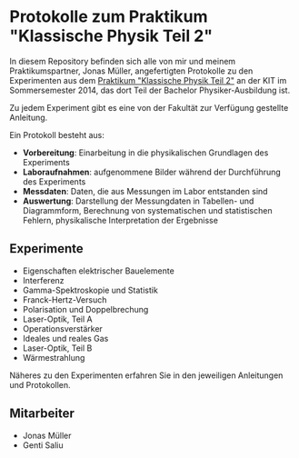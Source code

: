 # Protokolle zum Praktikum "Klassische Physik Teil 2"
In diesem Repository befinden sich alle von mir und meinem Praktikumspartner, Jonas Müller, angefertigten Protokolle zu den Experimenten aus dem [Praktikum "Klassische Physik Teil 2"](http://www-ekp.physik.uni-karlsruhe.de/~simonis/praktikum/p2/p2-index.html) an der KIT im Sommersemester 2014, das dort Teil der Bachelor Physiker-Ausbildung ist.

Zu jedem Experiment gibt es eine von der Fakultät zur Verfügung gestellte Anleitung.

Ein Protokoll besteht aus:
- **Vorbereitung**: Einarbeitung in die physikalischen Grundlagen des Experiments
- **Laboraufnahmen**: aufgenommene Bilder während der Durchführung des Experiments
- **Messdaten**: Daten, die aus Messungen im Labor entstanden sind
- **Auswertung**: Darstellung der Messungdaten in Tabellen- und Diagrammform, Berechnung von systematischen und statistischen Fehlern, physikalische Interpretation der Ergebnisse

## Experimente

- Eigenschaften elektrischer Bauelemente
- Interferenz
- Gamma-Spektroskopie und Statistik
- Franck-Hertz-Versuch
- Polarisation und Doppelbrechung
- Laser-Optik, Teil A
- Operationsverstärker
- Ideales und reales Gas
- Laser-Optik, Teil B
- Wärmestrahlung

Näheres zu den Experimenten erfahren Sie in den jeweiligen Anleitungen und Protokollen.

## Mitarbeiter
- Jonas Müller
- Genti Saliu

